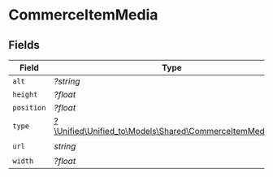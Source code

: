 # CommerceItemMedia


## Fields

| Field                                                                                                    | Type                                                                                                     | Required                                                                                                 | Description                                                                                              |
| -------------------------------------------------------------------------------------------------------- | -------------------------------------------------------------------------------------------------------- | -------------------------------------------------------------------------------------------------------- | -------------------------------------------------------------------------------------------------------- |
| `alt`                                                                                                    | *?string*                                                                                                | :heavy_minus_sign:                                                                                       | N/A                                                                                                      |
| `height`                                                                                                 | *?float*                                                                                                 | :heavy_minus_sign:                                                                                       | N/A                                                                                                      |
| `position`                                                                                               | *?float*                                                                                                 | :heavy_minus_sign:                                                                                       | N/A                                                                                                      |
| `type`                                                                                                   | [?\Unified\Unified_to\Models\Shared\CommerceItemMediaType](../../Models/Shared/CommerceItemMediaType.md) | :heavy_minus_sign:                                                                                       | N/A                                                                                                      |
| `url`                                                                                                    | *string*                                                                                                 | :heavy_check_mark:                                                                                       | N/A                                                                                                      |
| `width`                                                                                                  | *?float*                                                                                                 | :heavy_minus_sign:                                                                                       | N/A                                                                                                      |